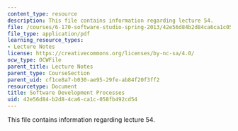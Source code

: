 ```yaml
---
content_type: resource
description: This file contains information regarding lecture 54.
file: /courses/6-170-software-studio-spring-2013/42e56d84b2d84ca6ca1c058fb492cd54_MIT6_170S13_54-devel-proce.pdf
file_type: application/pdf
learning_resource_types:
- Lecture Notes
license: https://creativecommons.org/licenses/by-nc-sa/4.0/
ocw_type: OCWFile
parent_title: Lecture Notes
parent_type: CourseSection
parent_uid: cf1ce8a7-b030-ae95-29fe-ab84f20f3ff2
resourcetype: Document
title: Software Development Processes
uid: 42e56d84-b2d8-4ca6-ca1c-058fb492cd54
---
```

This file contains information regarding lecture 54.